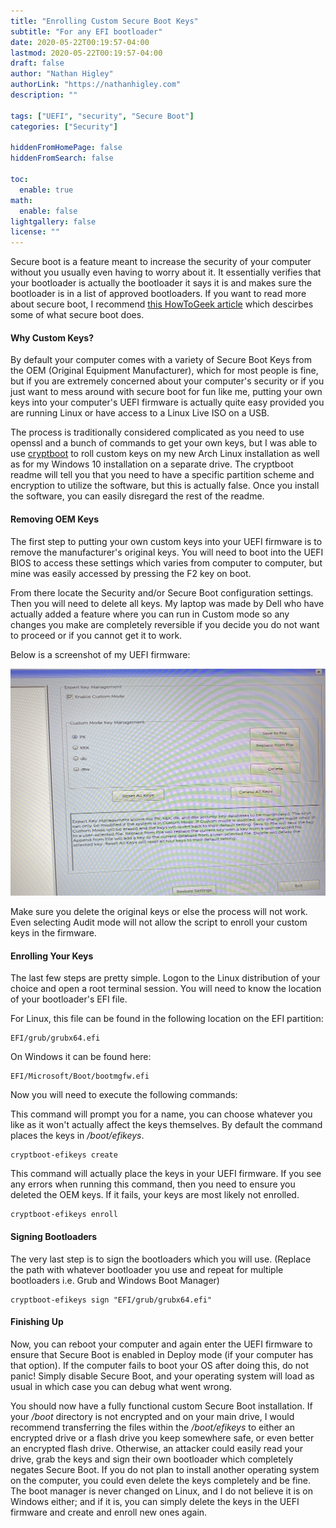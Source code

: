 ```yaml
---
title: "Enrolling Custom Secure Boot Keys"
subtitle: "For any EFI bootloader"
date: 2020-05-22T00:19:57-04:00
lastmod: 2020-05-22T00:19:57-04:00
draft: false
author: "Nathan Higley"
authorLink: "https://nathanhigley.com"
description: ""

tags: ["UEFI", "security", "Secure Boot"]
categories: ["Security"]

hiddenFromHomePage: false
hiddenFromSearch: false

toc:
  enable: true
math:
  enable: false
lightgallery: false
license: ""
---
```




Secure boot is a feature meant to increase the security of your computer without you usually even having to worry about it.  It essentially verifies that your bootloader is actually the bootloader it says it is and makes sure the bootloader is in a list of approved bootloaders.  If you want to read more about secure boot, I recommend [this HowToGeek article](https://www.howtogeek.com/116569/htg-explains-how-windows-8s-secure-boot-feature-works-what-it-means-for-linux/) which descirbes some of what secure boot does.

#### Why Custom Keys?

By default your computer comes with a variety of Secure Boot Keys from the OEM (Original Equipment Manufacturer), which for most people is fine, but if you are extremely concerned about your computer's security or if you just want to mess around with secure boot for fun like me, putting your own keys into your computer's UEFI firmware is actually quite easy provided you are running Linux or have access to a Linux Live ISO on a USB.

The process is traditionally considered complicated as you need to use openssl and a bunch of commands to get your own keys, but I was able to use [cryptboot](https://github.com/xmikos/cryptboot) to roll custom keys on my new Arch Linux installation as well as for my Windows 10 installation on a separate drive.  The cryptboot readme will tell you that you need to have a specific partition scheme and encryption to utilize the software, but this is actually false.  Once you install the software, you can easily disregard the rest of the readme.

#### Removing OEM Keys

The first step to putting your own custom keys into your UEFI firmware is to remove the manufacturer's original keys.  You will need to boot into the UEFI BIOS to access these settings which varies from computer to computer, but mine was easily accessed by pressing the F2 key on boot.

From there locate the Security and/or Secure Boot configuration settings.  Then you will need to delete all keys.  My laptop was made by Dell who have actually added a feature where you can run in Custom mode so any changes you make are completely reversible if you decide you do not want to proceed or if you cannot get it to work.

Below is a screenshot of my UEFI firmware: 

![My UEFI Firmware](featured.jpg)

Make sure you delete the original keys or else the process will not work.  Even selecting Audit mode will not allow the script to enroll your custom keys in the firmware.

#### Enrolling Your Keys

The last few steps are pretty simple.  Logon to the Linux distribution of your choice and open a root terminal session.  You will need to know the location of your bootloader's EFI file.

For Linux, this file can be found in the following location on the EFI partition:
```
EFI/grub/grubx64.efi
```
On Windows it can be found here:
```
EFI/Microsoft/Boot/bootmgfw.efi
```

Now you will need to execute the following commands:

This command will prompt you for a name, you can choose whatever you like as it won't actually affect the keys themselves.  By default the command places the keys in */boot/efikeys*.
```
cryptboot-efikeys create
```

This command will actually place the keys in your UEFI firmware.  If you see any errors when running this command, then you need to ensure you deleted the OEM keys.  If it fails, your keys are most likely not enrolled.
```
cryptboot-efikeys enroll
```

#### Signing Bootloaders

The very last step is to sign the bootloaders which you will use.
(Replace the path with whatever bootloader you use and repeat for multiple bootloaders i.e. Grub and Windows Boot Manager)

```
cryptboot-efikeys sign "EFI/grub/grubx64.efi"
```

#### Finishing Up

Now, you can reboot your computer and again enter the UEFI firmware to ensure that Secure Boot is enabled in Deploy mode (if your computer has that option).  If the computer fails to boot your OS after doing this, do not panic!  Simply disable Secure Boot, and your operating system will load as usual in which case you can debug what went wrong.  

You should now have a fully functional custom Secure Boot installation.  If your */boot* directory is not encrypted and on your main drive, I would recommend transferring the files within the */boot/efikeys* to either an encrypted drive or a flash drive you keep somewhere safe, or even better an encrypted flash drive.  Otherwise, an attacker could easily read your drive, grab the keys and sign their own bootloader which completely negates Secure Boot.  If you do not plan to install another operating system on the computer, you could even delete the keys completely and be fine.  The boot manager is never changed on Linux, and I do not believe it is on Windows either; and if it is, you can simply delete the keys in the UEFI firmware and create and enroll new ones again.
